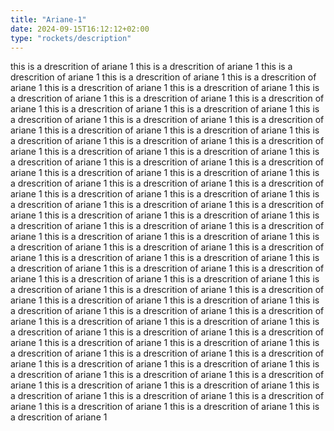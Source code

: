 ```yaml
---
title: "Ariane-1"
date: 2024-09-15T16:12:12+02:00
type: "rockets/description"
---
```


this is a drescrition of ariane 1 this is a drescrition of ariane 1 this is a drescrition of ariane 1 this is a drescrition of ariane 1 this is a drescrition of ariane 1 this is a drescrition of ariane 1 this is a drescrition of ariane 1 this is a drescrition of ariane 1 this is a drescrition of ariane 1 this is a drescrition of ariane 1 this is a drescrition of ariane 1 this is a drescrition of ariane 1 this is a drescrition of ariane 1 this is a drescrition of ariane 1 this is a drescrition of ariane 1 this is a drescrition of ariane 1 this is a drescrition of ariane 1 this is a drescrition of ariane 1 this is a drescrition of ariane 1 this is a drescrition of ariane 1 this is a drescrition of ariane 1 this is a drescrition of ariane 1 this is a drescrition of ariane 1 this is a drescrition of ariane 1 this is a drescrition of ariane 1 this is a drescrition of ariane 1 this is a drescrition of ariane 1 this is a drescrition of ariane 1 this is a drescrition of ariane 1 this is a drescrition of ariane 1 this is a drescrition of ariane 1 this is a drescrition of ariane 1 this is a drescrition of ariane 1 this is a drescrition of ariane 1 this is a drescrition of ariane 1 this is a drescrition of ariane 1 this is a drescrition of ariane 1 this is a drescrition of ariane 1 this is a drescrition of ariane 1 this is a drescrition of ariane 1 this is a drescrition of ariane 1 this is a drescrition of ariane 1 this is a drescrition of ariane 1 this is a drescrition of ariane 1 this is a drescrition of ariane 1 this is a drescrition of ariane 1 this is a drescrition of ariane 1 this is a drescrition of ariane 1 this is a drescrition of ariane 1 this is a drescrition of ariane 1 this is a drescrition of ariane 1 this is a drescrition of ariane 1 this is a drescrition of ariane 1 this is a drescrition of ariane 1 this is a drescrition of ariane 1 this is a drescrition of ariane 1 this is a drescrition of ariane 1 this is a drescrition of ariane 1 this is a drescrition of ariane 1 this is a drescrition of ariane 1 this is a drescrition of ariane 1 this is a drescrition of ariane 1 this is a drescrition of ariane 1 this is a drescrition of ariane 1 this is a drescrition of ariane 1 this is a drescrition of ariane 1 this is a drescrition of ariane 1 this is a drescrition of ariane 1 this is a drescrition of ariane 1 this is a drescrition of ariane 1 this is a drescrition of ariane 1 this is a drescrition of ariane 1 this is a drescrition of ariane 1 this is a drescrition of ariane 1 this is a drescrition of ariane 1 this is a drescrition of ariane 1 this is a drescrition of ariane 1 this is a drescrition of ariane 1 this is a drescrition of ariane 1 this is a drescrition of ariane 1 this is a drescrition of ariane 1 this is a drescrition of ariane 1 this is a drescrition of ariane 1 